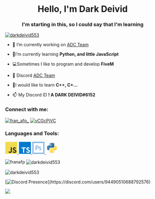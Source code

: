 <h1 align="center">Hello, I'm Dark Deivid</h1>
<h3 align="center">I'm starting in this, so I could say that I'm learning</h3>

<p align="left"> <a href="https://www.youtube.com/c/DarkDeivid" target="blank"><img src="https://img.shields.io/youtube/channel/subscribers/UCjJx6vlvJKfiuJRuRbm6KeA?label=dark%20Deivid&style=social" alt="darkdeivid553" /></a> </p>

- 🔭 I’m currently working on [ADC Team](https://github.com/ADC-Team)

- 🔰I’m currently learning **Python, and little JavaScript**

- 💻Sometimes I like to program and develop **FiveM**

- 📝 Discord [ADC Team](https://discord.gg/CnRNkQkZC5)

- 🧠I would like to learn **C++, C+...**

- 📫 My Discord ID **! A DARK DEIVID#6152**

<h3 align="left">Connect with me:</h3>
<p align="left">
<a href="https://www.youtube.com/c/DarkDeivid/" target="blank"><img align="center" src="https://raw.githubusercontent.com/rahuldkjain/github-profile-readme-generator/master/src/images/icons/Social/youtube.svg" alt="fran_afp_" height="30" width="40" /></a>
<a href="https://discord.gg/CnRNkQkZC5" target="blank"><img align="center" src="https://raw.githubusercontent.com/rahuldkjain/github-profile-readme-generator/master/src/images/icons/Social/discord.svg" alt="vCGcPjVC" height="30" width="40" /></a>
</p>

<h3 align="left">Languages and Tools:</h3>
<p align="left"> <a href="https://developer.mozilla.org/en-US/docs/Web/JavaScript" target="_blank" rel="noreferrer"> <img src="https://raw.githubusercontent.com/devicons/devicon/master/icons/javascript/javascript-original.svg" alt="javascript" width="40" height="40"/> <img src="https://raw.githubusercontent.com/devicons/devicon/master/icons/typescript/typescript-plain.svg" alt="typescript" width="40" height="40"/> </a> <a href="https://www.photoshop.com/en" target="_blank" rel="noreferrer"> <img src="https://raw.githubusercontent.com/devicons/devicon/master/icons/photoshop/photoshop-line.svg" alt="photoshop" width="40" height="40"/> </a> <a href="https://www.python.org" target="_blank" rel="noreferrer"> <img src="https://raw.githubusercontent.com/devicons/devicon/master/icons/python/python-original.svg" alt="python" width="40" height="40"/> </a> </p>
<p><img align="left" src="https://github-readme-stats.vercel.app/api/top-langs?username=darkdeivid553&show_icons=true&theme=dark&locale=en&layout=compact" alt="franafp" /></p>

<p>&nbsp;<img align="center" src="https://github-readme-stats.vercel.app/api?username=darkdeivid553&show_icons=true&theme=dark&hide_border=true&locale=en" alt="darkdeivid553" /></p>

<p><img align="center" src="https://github-readme-streak-stats.herokuapp.com/?user=darkdeivid553&theme=dark" alt="darkdeivid553" /></p>

[![Discord Presence](https://lanyard-profile-readme.vercel.app/api/94490510688792576?theme=light&bg=809ecf&animated=false&hideDiscrim=true&borderRadius=30px&idleMessage=Probably%20doing%20something%20else...)](https://discord.com/users/94490510688792576)

![](https://komarev.com/ghpvc/?username=darkdeivid553&color=blueviolet)
